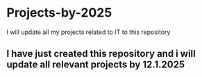 # Projects-by-2025
I will update all my projects related to IT to this repository
## I have just created this repository and i will update all relevant projects by 12.1.2025
